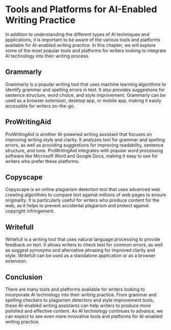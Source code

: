 Tools and Platforms for AI-Enabled Writing Practice
================================================================================================================

In addition to understanding the different types of AI techniques and applications, it is important to be aware of the various tools and platforms available for AI-enabled writing practice. In this chapter, we will explore some of the most popular tools and platforms for writers looking to integrate AI technology into their writing process.

Grammarly
---------

Grammarly is a popular writing tool that uses machine learning algorithms to identify grammar and spelling errors in text. It also provides suggestions for sentence structure, word choice, and style improvement. Grammarly can be used as a browser extension, desktop app, or mobile app, making it easily accessible for writers on-the-go.

ProWritingAid
-------------

ProWritingAid is another AI-powered writing assistant that focuses on improving writing style and clarity. It analyzes text for grammar and spelling errors, as well as providing suggestions for improving readability, sentence structure, and tone. ProWritingAid integrates with popular word processing software like Microsoft Word and Google Docs, making it easy to use for writers who prefer these platforms.

Copyscape
---------

Copyscape is an online plagiarism detection tool that uses advanced web crawling algorithms to compare text against millions of web pages to ensure originality. It is particularly useful for writers who produce content for the web, as it helps to prevent accidental plagiarism and protect against copyright infringement.

Writefull
---------

Writefull is a writing tool that uses natural language processing to provide feedback on text. It allows writers to check text for common errors, as well as suggest synonyms and alternative phrasing for improved clarity and style. Writefull can be used as a standalone application or as a browser extension.

Conclusion
----------

There are many tools and platforms available for writers looking to incorporate AI technology into their writing practice. From grammar and spelling checkers to plagiarism detectors and style improvement tools, these AI-enabled writing assistants can help writers to produce more polished and effective content. As AI technology continues to advance, we can expect to see even more innovative tools and platforms for AI-enabled writing practice.
